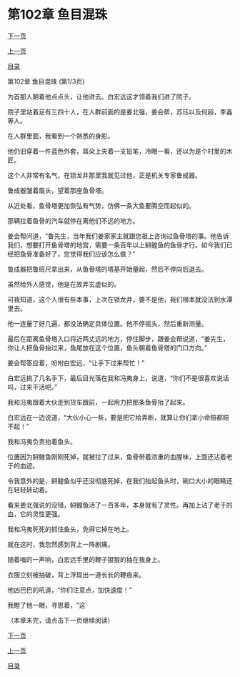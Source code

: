 <h1>第102章  鱼目混珠</h1>
            <div><p><a href="./0304_%E7%AC%AC102%E7%AB%A0_%E9%B1%BC%E7%9B%AE%E6%B7%B7%E7%8F%A0.md">下一页</a></p><p><a href="./0302_%E7%AC%AC101%E7%AB%A0_%E7%A5%AD%E9%B1%BC.md">上一页</a></p><p><a href="../">目录</a></p></div>
            <div><p>第102章  鱼目混珠 (第1/3页)</p><p>为首那人朝着他点点头，让他进去。白宏远这才领着我们进了院子。</p><p>院子里站着足有三四十人，在人群前面的是姜北强，姜会帮，苏珏以及何超，李鑫等人。</p><p>在人群里面，我看到一个熟悉的身影。</p><p>他仍旧穿着一件蓝色外套，耳朵上夹着一支铅笔，冷眼一看，还以为是个村里的木匠。</p><p>这个人非常有名气，在锁龙井那里我就见过他，正是机关专家鲁成器。</p><p>鲁成器皱着眉头，望着那座鱼骨塔。</p><p>从近处看，鱼骨塔更加恢弘有气势，仿佛一条大鱼要腾空而起似的。</p><p>那辆拉着鱼骨的汽车就停在离他们不远的地方。</p><p>姜会帮问道，“鲁先生，当年我们姜家家主就跟您祖上咨询过鱼骨塔的事。他告诉我们，想要打开鱼骨塔的地宫，需要一条百年以上鲟鳇鱼的鱼骨才行。如今我们已经把鱼骨准备好了，您觉得我们应该怎么做？”</p><p>鲁成器把鲁班尺拿出来，从鱼骨塔的塔基开始量起，然后不停向后退去。</p><p>虽然给外人感觉，他是在故弄玄虚似的。</p><p>可我知道，这个人很有些本事，上次在锁龙井，要不是他，我们根本就没法到水潭里去。</p><p>他一连量了好几遍，都没法确定具体位置。他不停摇头，然后重新测量。</p><p>最后在距离鱼骨塔入口将近两丈远的地方，停住脚步，跟姜会帮说道，“姜先生，你让人把鱼骨抬过来，鱼尾放在这个位置，鱼头朝着鱼骨塔的门口方向。”</p><p>姜会帮答应着，吩咐白宏远，“让手下过来帮忙！”</p><p>白宏远挑了几名手下，最后目光落在我和冯夷身上，说道，“你们不是很喜欢说话吗，过来干活吧。”</p><p>我和冯夷跟着大伙走到货车跟前，一起用力把那条鱼骨抬了起来。</p><p>白宏远在一边说道，“大伙小心一些，要是把它给弄断，就算让你们拿小命赔都赔不起！”</p><p>我和冯夷负责抬着鱼头。</p><p>位置因为鲟鳇鱼刚刚死掉，就被拉了过来，鱼骨带着浓重的血腥味，上面还沾着老于的血迹。</p><p>令我意外的是，鲟鳇鱼似乎还没彻底死掉，在我们抬起鱼头时，碗口大小的眼睛还在轻轻转动着。</p><p>看来姜北强说的没错，鲟鳇鱼活了一百多年，本身就有了灵性。再加上沾了老于的血，它的灵性更强。</p><p>我和冯夷死死的抓住鱼头，免得它掉在地上。</p><p>就在这时，我忽然感到背上一阵剧痛。</p><p>随着嗤的一声响，白宏远手里的鞭子狠狠的抽在我身上。</p><p>衣服立刻被抽破，背上浮现出一道长长的鞭痕来。</p><p>他凶巴巴的吼道，“你们注意点，加快速度！”</p><p>我瞪了他一眼，寻思着，“这</p><p>（本章未完，请点击下一页继续阅读）</p></div>
            <div><p><a href="./0304_%E7%AC%AC102%E7%AB%A0_%E9%B1%BC%E7%9B%AE%E6%B7%B7%E7%8F%A0.md">下一页</a></p><p><a href="./0302_%E7%AC%AC101%E7%AB%A0_%E7%A5%AD%E9%B1%BC.md">上一页</a></p><p><a href="../">目录</a></p></div>